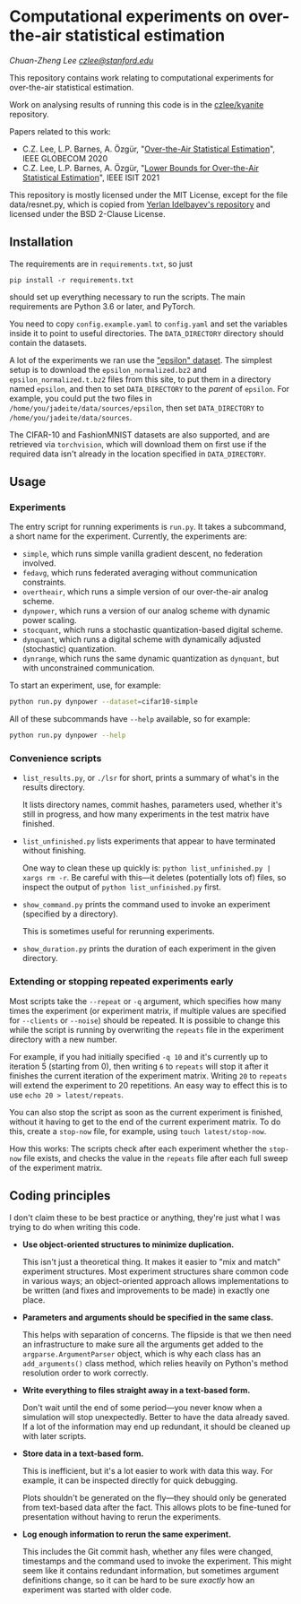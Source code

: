 Computational experiments on over-the-air statistical estimation
================================================================

_Chuan-Zheng Lee <czlee@stanford.edu>_

This repository contains work relating to computational experiments for over-the-air statistical estimation.

Work on analysing results of running this code is in the [czlee/kyanite](https://github.com/czlee/kyanite) repository.

Papers related to this work:

- C.Z. Lee, L.P. Barnes, A. Özgür, "[Over-the-Air Statistical Estimation](https://ieeexplore.ieee.org/document/9322345)", IEEE GLOBECOM 2020
- C.Z. Lee, L.P. Barnes, A. Özgür, "[Lower Bounds for Over-the-Air Statistical Estimation](https://2021.ieee-isit.org/Papers/ViewPaper.asp?PaperNum=1944)", IEEE ISIT 2021

This repository is mostly licensed under the MIT License, except for the file data/resnet.py, which is copied from [Yerlan Idelbayev's repository](https://github.com/akamaster/pytorch_resnet_cifar10/) and licensed under the BSD 2-Clause License.

Installation
------------

The requirements are in `requirements.txt`, so just
```
pip install -r requirements.txt
```
should set up everything necessary to run the scripts. The main requirements are Python 3.6 or later, and PyTorch.

You need to copy `config.example.yaml` to `config.yaml` and set the variables inside it to point to useful directories. The `DATA_DIRECTORY` directory should contain the datasets.

A lot of the experiments we ran use the ["epsilon" dataset](https://www.csie.ntu.edu.tw/~cjlin/libsvmtools/datasets/binary.html#epsilon). The simplest setup is to download the `epsilon_normalized.bz2` and `epsilon_normalized.t.bz2` files from this site, to put them in a directory named `epsilon`, and then to set `DATA_DIRECTORY` to the _parent_ of `epsilon`. For example, you could put the two files in `/home/you/jadeite/data/sources/epsilon`, then set `DATA_DIRECTORY` to `/home/you/jadeite/data/sources`.

The CIFAR-10 and FashionMNIST datasets are also supported, and are retrieved via `torchvision`, which will download them on first use if the required data isn't already in the location specified in `DATA_DIRECTORY`.

Usage
-----

### Experiments

The entry script for running experiments is `run.py`. It takes a subcommand, a short name for the experiment. Currently, the experiments are:

- `simple`, which runs simple vanilla gradient descent, no federation involved.
- `fedavg`, which runs federated averaging without communication constraints.
- `overtheair`, which runs a simple version of our over-the-air analog scheme.
- `dynpower`, which runs a version of our analog scheme with dynamic power scaling.
- `stocquant`, which runs a stochastic quantization-based digital scheme.
- `dynquant`, which runs a digital scheme with dynamically adjusted (stochastic) quantization.
- `dynrange`, which runs the same dynamic quantization as `dynquant`, but with unconstrained communication.

To start an experiment, use, for example:
```bash
python run.py dynpower --dataset=cifar10-simple
```

All of these subcommands have `--help` available, so for example:

```bash
python run.py dynpower --help
```

### Convenience scripts

- `list_results.py`, or `./lsr` for short, prints a summary of what's in the results directory.

  It lists directory names, commit hashes, parameters used, whether it's still in progress, and how many experiments in the test matrix have finished.

- `list_unfinished.py` lists experiments that appear to have terminated without finishing.

  One way to clean these up quickly is: `python list_unfinished.py | xargs rm -r`. Be careful with this—it deletes (potentially lots of) files, so inspect the output of `python list_unfinished.py` first.

- `show_command.py` prints the command used to invoke an experiment (specified by a directory).

  This is sometimes useful for rerunning experiments.

- `show_duration.py` prints the duration of each experiment in the given directory.

### Extending or stopping repeated experiments early

Most scripts take the `--repeat` or `-q` argument, which specifies how many times the experiment (or experiment matrix, if multiple values are specified for `--clients` or `--noise`) should be repeated. It is possible to change this while the script is running by overwriting the `repeats` file in the experiment directory with a new number.

For example, if you had initially specified `-q 10` and it's currently up to iteration 5 (starting from 0), then writing `6` to `repeats` will stop it after it finishes the current iteration of the experiment matrix. Writing `20` to `repeats` will extend the experiment to 20 repetitions. An easy way to effect this is to use `echo 20 > latest/repeats`.

You can also stop the script as soon as the current experiment is finished, without it having to get to the end of the current experiment matrix. To do this, create a `stop-now` file, for example, using `touch latest/stop-now`.

How this works: The scripts check after each experiment whether the `stop-now` file exists, and checks the value in the `repeats` file after each full sweep of the experiment matrix.

Coding principles
-----------------
I don't claim these to be best practice or anything, they're just what I was trying to do when writing this code.

- **Use object-oriented structures to minimize duplication.**

  This isn't just a theoretical thing. It makes it easier to "mix and match" experiment structures. Most experiment structures share common code in various ways; an object-oriented approach allows implementations to be written (and fixes and improvements to be made) in exactly one place.

- **Parameters and arguments should be specified in the same class.**

  This helps with separation of concerns. The flipside is that we then need an infrastructure to make sure all the arguments get added to the `argparse.ArgumentParser` object, which is why each class has an `add_arguments()` class method, which relies heavily on Python's method resolution order to work correctly.

- **Write everything to files straight away in a text-based form.**

  Don't wait until the end of some period—you never know when a simulation will stop unexpectedly. Better to have the data already saved. If a lot of the information may end up redundant, it should be cleaned up with later scripts.

- **Store data in a text-based form.**

  This is inefficient, but it's a lot easier to work with data this way. For example, it can be inspected directly for quick debugging.

  Plots shouldn't be generated on the fly—they should only be generated from text-based data after the fact. This allows plots to be fine-tuned for presentation without having to rerun the experiments.

- **Log enough information to rerun the same experiment.**

  This includes the Git commit hash, whether any files were changed, timestamps and the command used to invoke the experiment. This might seem like it contains redundant information, but sometimes argument definitions change, so it can be hard to be sure _exactly_ how an experiment was started with older code.
